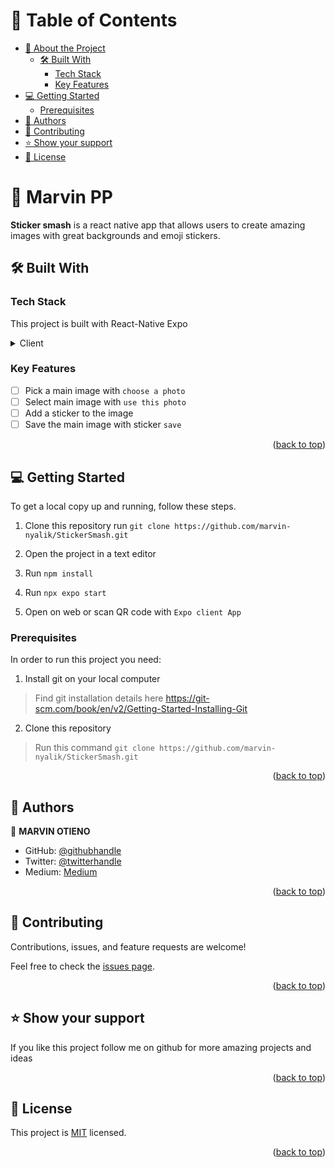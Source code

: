 <a name="readme-top"></a>

# 📗 Table of Contents

- [📖 About the Project](#about-project)
  - [🛠 Built With](#built-with)
    - [Tech Stack](#tech-stack)
    - [Key Features](#key-features)
- [💻 Getting Started](#getting-started)
  - [Prerequisites](#Prerequisites)
- [👥 Authors](#authors)
- [🤝 Contributing](#contributing)
- [⭐️ Show your support](#support)
- [📝 License](#license)


# 📖 Marvin PP <a name="about-project"></a>


**Sticker smash** is a react native app that allows users to create amazing images with great backgrounds and emoji stickers.

## 🛠 Built With <a name="built-with"></a>

### Tech Stack <a name="tech-stack"></a>

This project is built with React-Native Expo

<details>
  <summary>Client</summary>
  <ul>
    <li><a href="https://reactnative.dev/docs/getting-started">React Native</a></li>
  </ul>
</details>

### Key Features <a name="key-features"></a>

- [ ] Pick a main image with `choose a photo`
- [ ] Select main image with `use this photo`
- [ ] Add a sticker to the image
- [ ] Save the main image with sticker `save`

<p align="right">(<a href="#readme-top">back to top</a>)</p>


## 💻 Getting Started <a name="getting-started"></a>
To get a local copy up and running, follow these steps.
1. Clone this repository
   run `git clone https://github.com/marvin-nyalik/StickerSmash.git`

2. Open the project in a text editor
3. Run `npm install`
4. Run `npx expo start`
5. Open on web or scan QR code with `Expo client App`

### Prerequisites

In order to run this project you need:

1. Install git on your local computer
> Find git installation details here https://git-scm.com/book/en/v2/Getting-Started-Installing-Git

2. Clone this repository
> Run this command `git clone https://github.com/marvin-nyalik/StickerSmash.git`
<p align="right">(<a href="#readme-top">back to top</a>)</p>


## 👥 Authors <a name="authors"></a>
👤 **MARVIN OTIENO**

- GitHub: [@githubhandle](https://github.com/marvin-nyalik/)
- Twitter: [@twitterhandle](https://twitter.com/NyalikMarvin)
- Medium: [Medium](https://medium.com/@nyalik.marvin)

<p align="right">(<a href="#readme-top">back to top</a>)</p>

## 🤝 Contributing <a name="contributing"></a>

Contributions, issues, and feature requests are welcome!

Feel free to check the [issues page](../../issues/).

<p align="right">(<a href="#readme-top">back to top</a>)</p>


## ⭐️ Show your support <a name="support"></a>

If you like this project follow me on github for more amazing projects
and ideas

<p align="right">(<a href="#readme-top">back to top</a>)</p>

## 📝 License <a name="license"></a>

This project is [MIT](./LICENSE) licensed.


<p align="right">(<a href="#readme-top">back to top</a>)</p>